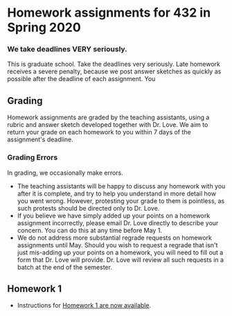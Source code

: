 # Homework assignments for 432 in Spring 2020

### We take deadlines VERY seriously.

This is graduate school. Take the deadlines very seriously. Late homework receives a severe penalty, because we post answer sketches as quickly as possible after the deadline of each assignment. You 

## Grading

Homework assignments are graded by the teaching assistants, using a rubric and answer sketch developed together with Dr. Love. We aim to return your grade on each homework to you within 7 days of the assignment's deadline. 

### Grading Errors

In grading, we occasionally make errors.

- The teaching assistants will be happy to discuss any homework with you after it is complete, and try to help you understand in more detail how you went wrong. However, protesting your grade to them is pointless, as such protests should be directed only to Dr. Love. 
- If you believe we have simply added up your points on a homework assignment incorrectly, please email Dr. Love directly to describe your concern. You can do this at any time before May 1.
- We do not address more substantial regrade requests on homework assignments until May. Should you wish to request a regrade that isn't just mis-adding up your points on a homework, you will need to fill out a form that Dr. Love will provide. Dr. Love will review all such requests in a batch at the end of the semester.

## Homework 1

- Instructions for [Homework 1 are now available](https://github.com/THOMASELOVE/2020-432/tree/master/homework/homework1).
